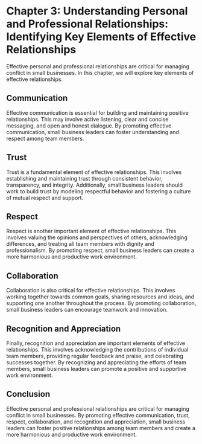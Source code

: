 Chapter 3: Understanding Personal and Professional Relationships: Identifying Key Elements of Effective Relationships
=====================================================================================================================

Effective personal and professional relationships are critical for managing conflict in small businesses. In this chapter, we will explore key elements of effective relationships.

Communication
-------------

Effective communication is essential for building and maintaining positive relationships. This may involve active listening, clear and concise messaging, and open and honest dialogue. By promoting effective communication, small business leaders can foster understanding and respect among team members.

Trust
-----

Trust is a fundamental element of effective relationships. This involves establishing and maintaining trust through consistent behavior, transparency, and integrity. Additionally, small business leaders should work to build trust by modeling respectful behavior and fostering a culture of mutual respect and support.

Respect
-------

Respect is another important element of effective relationships. This involves valuing the opinions and perspectives of others, acknowledging differences, and treating all team members with dignity and professionalism. By promoting respect, small business leaders can create a more harmonious and productive work environment.

Collaboration
-------------

Collaboration is also critical for effective relationships. This involves working together towards common goals, sharing resources and ideas, and supporting one another throughout the process. By promoting collaboration, small business leaders can encourage teamwork and innovation.

Recognition and Appreciation
----------------------------

Finally, recognition and appreciation are important elements of effective relationships. This involves acknowledging the contributions of individual team members, providing regular feedback and praise, and celebrating successes together. By recognizing and appreciating the efforts of team members, small business leaders can promote a positive and supportive work environment.

Conclusion
----------

Effective personal and professional relationships are critical for managing conflict in small businesses. By promoting effective communication, trust, respect, collaboration, and recognition and appreciation, small business leaders can foster positive relationships among team members and create a more harmonious and productive work environment.
